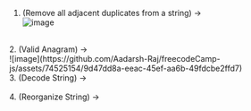 1. (Remove all adjacent duplicates from a string) -> <br>
![image](https://github.com/Aadarsh-Raj/freecodeCamp-js/assets/74525154/fafb563a-e978-434d-9d3e-18a8919fed73)
<br>
2. (Valid Anagram) -> <br>
![image](https://github.com/Aadarsh-Raj/freecodeCamp-js/assets/74525154/9d47dd8a-eeac-45ef-aa6b-49fdcbe2ffd7)
<br>
3. (Decode String) -> <br>

<br>
4. (Reorganize String) -> <br>
